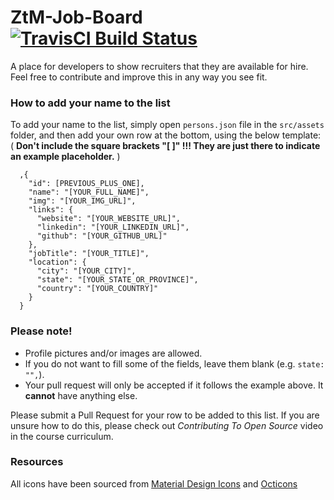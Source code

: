 # ZtM-Job-Board &emsp; [![TravisCI Build Status](https://travis-ci.org/zero-to-mastery/ZtM-Job-Board.svg?branch=master)](https://travis-ci.org/zero-to-mastery/ZtM-Job-Board)
A place for developers to show recruiters that they are available for hire. Feel free to contribute and improve this in any way you see fit.

### How to add your name to the list
To add your name to the list, simply open `persons.json` file in the `src/assets` folder, and then add your own row at the bottom, using the below template:
( **Don't include the square brackets "[ ]" !!! They are just there to indicate an example placeholder.** )

```moonscript
  ,{
    "id": [PREVIOUS_PLUS_ONE],
    "name": "[YOUR_FULL_NAME]",
    "img": "[YOUR_IMG_URL]",
    "links": {
      "website": "[YOUR_WEBSITE_URL]",
      "linkedin": "[YOUR_LINKEDIN_URL]",
      "github": "[YOUR_GITHUB_URL]"
    },
    "jobTitle": "[YOUR_TITLE]",
    "location": {
      "city": "[YOUR_CITY]",
      "state": "[YOUR_STATE_OR_PROVINCE]",
      "country": "[YOUR_COUNTRY]"
    }
  }
```

### Please note!
- Profile pictures and/or images are allowed.
- If you do not want to fill some of the fields, leave them blank (e.g. `state: "",`).
- Your pull request will only be accepted if it follows the example above. It **cannot** have anything else.

Please submit a Pull Request for your row to be added to this list. If you are unsure how to do this, please check out *Contributing To Open Source* video in the course curriculum.

### Resources
All icons have been sourced from [Material Design Icons](https://materialdesignicons.com) and [Octicons](https://octicons.github.com/)



